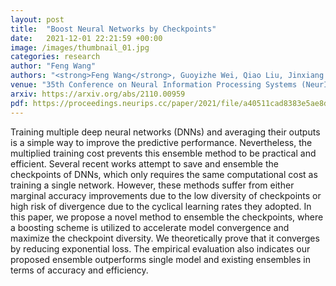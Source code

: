 ```yaml
---
layout: post
title:  "Boost Neural Networks by Checkpoints"
date:   2021-12-01 22:21:59 +00:00
image: /images/thumbnail_01.jpg
categories: research
author: "Feng Wang"
authors: "<strong>Feng Wang</strong>, Guoyizhe Wei, Qiao Liu, Jinxiang Ou, Xian Wei, Hairong Lv"
venue: "35th Conference on Neural Information Processing Systems (NeurIPS 2021)"
arxiv: https://arxiv.org/abs/2110.00959
pdf: https://proceedings.neurips.cc/paper/2021/file/a40511cad8383e5ae8ddd8b855d135da-Paper.pdf
---
```

Training multiple deep neural networks (DNNs) and averaging their outputs is a simple way to improve the predictive performance. Nevertheless, the multiplied training cost prevents this ensemble method to be practical and efficient. Several recent works attempt to save and ensemble the checkpoints of DNNs, which only requires the same computational cost as training a single network. However, these methods suffer from either marginal accuracy improvements due to the low diversity of checkpoints or high risk of divergence due to the cyclical learning rates they adopted. In this paper, we propose a novel method to ensemble the checkpoints, where a boosting scheme is utilized to accelerate model convergence and maximize the checkpoint diversity. We theoretically prove that it converges by reducing exponential loss. The empirical evaluation also indicates our proposed ensemble outperforms single model and existing ensembles in terms of accuracy and efficiency.
